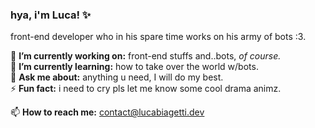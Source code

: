 ### hya, i'm Luca! ✨
front-end developer who in his spare time works on his army of bots :3.

🔭 **I’m currently working on:** front-end stuffs and..bots, *of course.*  
🌱 **I’m currently learning:** how to take over the world w/bots.  
💬 **Ask me about:** anything u need, I will do my best.  
⚡ **Fun fact:** i need to cry pls let me know some cool drama animz.

📫 **How to reach me:** contact@lucabiagetti.dev
